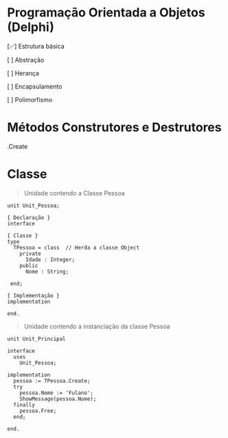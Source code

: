 # Programação Orientada a Objetos (Delphi)

 [✅] Estrutura básica
 
 [ ] Abstração
 
 [ ] Herança
 
 [ ] Encapsulamento
 
 [ ] Polimorfismo

# Métodos Construtores e Destrutores
.Create

# Classe
> Unidade contendo a Classe Pessoa
~~~Delphi
unit Unit_Pessoa;

{ Declaração }
interface

{ Classe }
type
  TPessoa = class  // Herda a classe Object
    private
      Idade : Integer;
    public
      Nome : String;
    
 end;
 
{ Implementação }
implementation

end.
~~~

> Unidade contendo a instanciação da classe Pessoa
~~~Delphi
unit Unit_Principal

interface
  uses
    Unit_Pessoa;
  
implementation 
  pessoa := TPessoa.Create;
  try
    pessoa.Nome := 'Fulano';
    ShowMessage(pessoa.Nome);
  finally
    pessoa.Free;
  end;
 
end.
~~~
